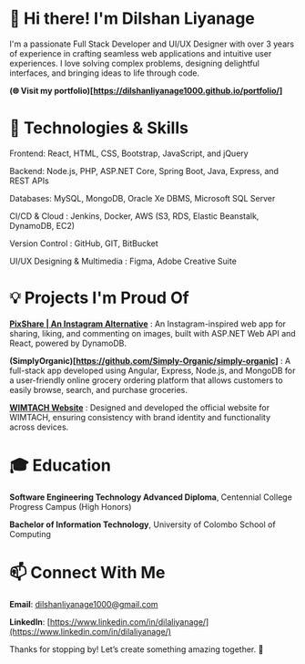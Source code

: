 # 👋 Hi there! I'm Dilshan Liyanage

I'm a passionate Full Stack Developer and UI/UX Designer with over 3 years of experience in crafting seamless web applications and intuitive user experiences. I love solving complex problems, designing delightful interfaces, and bringing ideas to life through code.



**(🌐 Visit my portfolio)[https://dilshanliyanage1000.github.io/portfolio/]**


# 🔧 Technologies & Skills

Frontend: React, HTML, CSS, Bootstrap, JavaScript, and jQuery

Backend: Node.js, PHP, ASP.NET Core, Spring Boot, Java, Express, and REST APIs

Databases: MySQL, MongoDB, Oracle Xe DBMS, Microsoft SQL Server

CI/CD & Cloud : Jenkins, Docker, AWS (S3, RDS, Elastic Beanstalk, DynamoDB, EC2)

Version Control : GitHub, GIT, BitBucket

UI/UX Designing & Multimedia : Figma, Adobe Creative Suite


# 💡 Projects I'm Proud Of

**[PixShare | An Instagram Alternative](https://github.com/dilshanliyanage1000/PixshareAPI)** : An Instagram-inspired web app for sharing, liking, and commenting on images, built with ASP.NET Web API and React, powered by DynamoDB.

**(SimplyOrganic)[https://github.com/Simply-Organic/simply-organic]** : A full-stack app developed using Angular, Express, Node.js, and MongoDB for a user-friendly online grocery ordering platform that allows customers to easily browse, search, and purchase groceries.

**[WIMTACH Website](https://www.figma.com/design/7w2rsR4ZqMs1GKHPIDUXHl/WIMTACH-Website?node-id=0-1&t=CFpq7V9ZgocmCOFy-0)** : Designed and developed the official website for WIMTACH, ensuring consistency with brand identity and functionality across devices.


# 🎓 Education

**Software Engineering Technology Advanced Diploma**, Centennial College Progress Campus (High Honors)

**Bachelor of Information Technology**, University of Colombo School of Computing



# 📫 Connect With Me

**Email**: dilshanliyanage1000@gmail.com

**LinkedIn**: [https://www.linkedin.com/in/dilaliyanage/](https://www.linkedin.com/in/dilaliyanage/)


Thanks for stopping by! Let’s create something amazing together. 🚀
